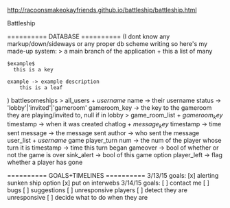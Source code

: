 http://racoonsmakeokayfriends.github.io/battleship/battleship.html

Battleship


========== DATABASE ==========
  (I dont know any markup/down/sideways or any proper db scheme writing so here's my made-up system:
    > a main branch of the application
    + this a list of many

    $example$
      this is a key

    example -> example description
        this is a leaf

  )
  battlesomeships
      > all_users
          + $username$
              name -> their username
              status -> 'lobby'|'invited'|'gameroom'
              gameroom_key -> the key to the gameroom they are playing/invited to, null if in lobby
      > game_room_list
          + $gameroom_key$
              timestamp -> when it was created
              chatlog
                  + $message_key$
                      timestamp -> time sent
                      message -> the message sent
                      author -> who sent the message
              user_list
                  + $username$
              game
                  player_turn
                      num -> the num of the player whose turn it is
                      timestamp -> time this turn began
              gameover -> bool of whether or not the game is over
              sink_alert -> bool of this game option
              player_left -> flag whether a player has gone


========== GOALS+TIMELINES ==========
  3/13/15 goals:
    [x] alerting sunken ship option
    [x] put on interwebs
  3/14/15 goals:
    [ ] contact me
        [ ] bugs
        [ ] suggestions
    [ ] unresponsive players
        [ ] detect they are unresponsive
        [ ] decide what to do when they are